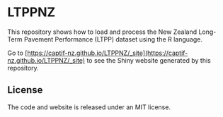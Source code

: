 # LTPPNZ

This repository shows how to load and process the New Zealand Long-Term Pavement Performance (LTPP) dataset using the R language.

Go to [https://captif-nz.github.io/LTPPNZ/_site](https://captif-nz.github.io/LTPPNZ/_site) to see the Shiny website generated by this repository.

## License

The code and website is released under an MIT license.
